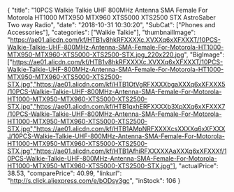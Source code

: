{
	"title": "10PCS Walkie Talkie UHF 800MHz Antenna SMA Female For Motorola HT1000 MTX950 MTX960 XTS5000 XTS2500 STX AstroSaber Two way Radio",
	"date": "2018-10-31 10:30:20",
	"SubCat": ["Phones and Accessories"],
	"categories": ["Walkie Talkie"],
	"thumbnailImage": "https://ae01.alicdn.com/kf/HTB1v8hkRFXXXXc.XVXXq6xXFXXXT/10PCS-Walkie-Talkie-UHF-800MHz-Antenna-SMA-Female-For-Motorola-HT1000-MTX950-MTX960-XTS5000-XTS2500-STX.jpg_220x220.jpg",
	"BigImage": ["https://ae01.alicdn.com/kf/HTB1v8hkRFXXXXc.XVXXq6xXFXXXT/10PCS-Walkie-Talkie-UHF-800MHz-Antenna-SMA-Female-For-Motorola-HT1000-MTX950-MTX960-XTS5000-XTS2500-STX.jpg","https://ae01.alicdn.com/kf/HTB1OtVgRFXXXXbgaXXXq6xXFXXX5/10PCS-Walkie-Talkie-UHF-800MHz-Antenna-SMA-Female-For-Motorola-HT1000-MTX950-MTX960-XTS5000-XTS2500-STX.jpg","https://ae01.alicdn.com/kf/HTB1qxhERFXXXXb3XpXXq6xXFXXX7/10PCS-Walkie-Talkie-UHF-800MHz-Antenna-SMA-Female-For-Motorola-HT1000-MTX950-MTX960-XTS5000-XTS2500-STX.jpg","https://ae01.alicdn.com/kf/HTB1AMpNRFXXXXcsXXXXq6xXFXXXJ/10PCS-Walkie-Talkie-UHF-800MHz-Antenna-SMA-Female-For-Motorola-HT1000-MTX950-MTX960-XTS5000-XTS2500-STX.jpg","https://ae01.alicdn.com/kf/HTB1AfhiRFXXXXXAaXXXq6xXFXXXf/10PCS-Walkie-Talkie-UHF-800MHz-Antenna-SMA-Female-For-Motorola-HT1000-MTX950-MTX960-XTS5000-XTS2500-STX.jpg"],
	"actualPrice": 38.53,
	"comparePrice": 40.99,
	"linkurl": "http://s.click.aliexpress.com/e/bODsy3gc",
	"inStock": 106
}
